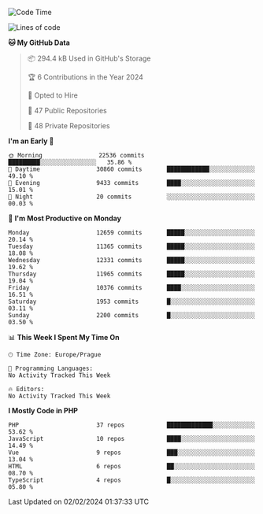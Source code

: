 <!--START_SECTION:waka-->
![Code Time](http://img.shields.io/badge/Code%20Time-1%2C583%20hrs%2058%20mins-blue)

![Lines of code](https://img.shields.io/badge/From%20Hello%20World%20I%27ve%20Written-19.8%20million%20lines%20of%20code-blue)

**🐱 My GitHub Data** 

> 📦 294.4 kB Used in GitHub's Storage 
 > 
> 🏆 6 Contributions in the Year 2024
 > 
> 💼 Opted to Hire
 > 
> 📜 47 Public Repositories 
 > 
> 🔑 48 Private Repositories 
 > 
**I'm an Early 🐤** 

```text
🌞 Morning                22536 commits       █████████░░░░░░░░░░░░░░░░   35.86 % 
🌆 Daytime                30860 commits       ████████████░░░░░░░░░░░░░   49.10 % 
🌃 Evening                9433 commits        ████░░░░░░░░░░░░░░░░░░░░░   15.01 % 
🌙 Night                  20 commits          ░░░░░░░░░░░░░░░░░░░░░░░░░   00.03 % 
```
📅 **I'm Most Productive on Monday** 

```text
Monday                   12659 commits       █████░░░░░░░░░░░░░░░░░░░░   20.14 % 
Tuesday                  11365 commits       █████░░░░░░░░░░░░░░░░░░░░   18.08 % 
Wednesday                12331 commits       █████░░░░░░░░░░░░░░░░░░░░   19.62 % 
Thursday                 11965 commits       █████░░░░░░░░░░░░░░░░░░░░   19.04 % 
Friday                   10376 commits       ████░░░░░░░░░░░░░░░░░░░░░   16.51 % 
Saturday                 1953 commits        █░░░░░░░░░░░░░░░░░░░░░░░░   03.11 % 
Sunday                   2200 commits        █░░░░░░░░░░░░░░░░░░░░░░░░   03.50 % 
```


📊 **This Week I Spent My Time On** 

```text
🕑︎ Time Zone: Europe/Prague

💬 Programming Languages: 
No Activity Tracked This Week

🔥 Editors: 
No Activity Tracked This Week
```

**I Mostly Code in PHP** 

```text
PHP                      37 repos            █████████████░░░░░░░░░░░░   53.62 % 
JavaScript               10 repos            ████░░░░░░░░░░░░░░░░░░░░░   14.49 % 
Vue                      9 repos             ███░░░░░░░░░░░░░░░░░░░░░░   13.04 % 
HTML                     6 repos             ██░░░░░░░░░░░░░░░░░░░░░░░   08.70 % 
TypeScript               4 repos             █░░░░░░░░░░░░░░░░░░░░░░░░   05.80 % 
```




 Last Updated on 02/02/2024 01:37:33 UTC
<!--END_SECTION:waka-->
<!--
**AlexKratky/AlexKratky** is a ✨ _special_ ✨ repository because its `README.md` (this file) appears on your GitHub profile.

Here are some ideas to get you started:

- 🔭 I’m currently working on ...
- 🌱 I’m currently learning ...
- 👯 I’m looking to collaborate on ...
- 🤔 I’m looking for help with ...
- 💬 Ask me about ...
- 📫 How to reach me: ...
- 😄 Pronouns: ...
- ⚡ Fun fact: ...
-->
